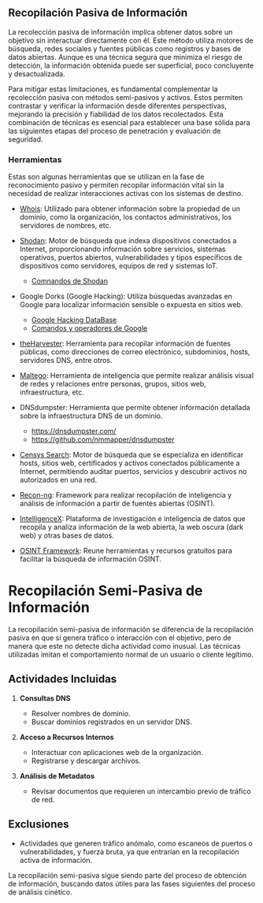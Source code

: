 ## Recopilación Pasiva de Información


La recolección pasiva de información implica obtener datos sobre un objetivo sin interactuar directamente con él. Este método utiliza motores de búsqueda, redes sociales y fuentes públicas como registros y bases de datos abiertas. Aunque es una técnica segura que minimiza el riesgo de detección, la información obtenida puede ser superficial, poco concluyente y desactualizada.

Para mitigar estas limitaciones, es fundamental complementar la recolección pasiva con métodos semi-pasivos y activos. Estos permiten contrastar y verificar la información desde diferentes perspectivas, mejorando la precisión y fiabilidad de los datos recolectados. Esta combinación de técnicas es esencial para establecer una base sólida para las siguientes etapas del proceso de penetración y evaluación de seguridad.

### Herramientas 
Estas son algunas herramientas que se utilizan en la fase de reconocimiento pasivo y permiten recopilar información vital sin la necesidad de realizar interacciones activas con los sistemas de destino.

- [Whois](https://who.is/): Utilizado para obtener información sobre la propiedad de un dominio, como la organización, los contactos administrativos, los servidores de nombres, etc.

- [Shodan](https://www.shodan.io/): Motor de búsqueda que indexa dispositivos conectados a Internet, proporcionando información sobre servicios, sistemas operativos, puertos abiertos, vulnerabilidades y tipos específicos de dispositivos como servidores, equipos de red y sistemas IoT.

  * [Comnandos de Shodan](comando_shodan.md)

- Google Dorks (Google Hacking): Utiliza búsquedas avanzadas en Google para localizar información sensible o expuesta en sitios web.
   * [Google Hacking DataBase](https://www.exploit-db.com/google-hacking-database)
   * [Comandos y operadores de Google](comandos_google.md)

- [theHarvester](https://github.com/laramies/theHarvester): Herramienta para recopilar información de fuentes públicas, como direcciones de correo electrónico, subdominios, hosts, servidores DNS, entre otros.

- [Maltego](https://www.maltego.com/): Herramienta de inteligencia que permite realizar análisis visual de redes y relaciones entre personas, grupos, sitios web, infraestructura, etc.

- DNSdumpster: Herramienta que permite obtener información detallada sobre la infraestructura DNS de un dominio.
   * https://dnsdumpster.com/
   * https://github.com/nmmapper/dnsdumpster

- [Censys Search](https://search.censys.io/): Motor de búsqueda que se especializa en identificar hosts, sitios web, certificados y activos conectados públicamente a Internet, permitiendo auditar puertos, servicios y descubrir activos no autorizados en una red.

- [Recon-ng](https://github.com/lanmaster53/recon-ng): Framework para realizar recopilación de inteligencia y análisis de información a partir de fuentes abiertas (OSINT).

- [IntelligenceX](https://intelx.io/tools): Plataforma de investigación e inteligencia de datos que recopila y analiza información de la web abierta, la web oscura (dark web) y otras bases de datos.

- [OSINT Framework](http://osintframework.com): Reune herramientas y recursos gratuitos para facilitar la búsqueda de información OSINT.

# Recopilación Semi-Pasiva de Información

La recopilación semi-pasiva de información se diferencia de la recopilación pasiva en que sí genera tráfico o interacción con el objetivo, pero de manera que este no detecte dicha actividad como inusual. Las técnicas utilizadas imitan el comportamiento normal de un usuario o cliente legítimo.

## Actividades Incluidas
1. **Consultas DNS**
   - Resolver nombres de dominio.
   - Buscar dominios registrados en un servidor DNS.

2. **Acceso a Recursos Internos**
   - Interactuar con aplicaciones web de la organización.
   - Registrarse y descargar archivos.

3. **Análisis de Metadatos**
   - Revisar documentos que requieren un intercambio previo de tráfico de red.

## Exclusiones
- Actividades que generen tráfico anómalo, como escaneos de puertos o vulnerabilidades, y fuerza bruta, ya que entrarían en la recopilación activa de información.

La recopilación semi-pasiva sigue siendo parte del proceso de obtención de información, buscando datos útiles para las fases siguientes del proceso de análisis cinético.



  







